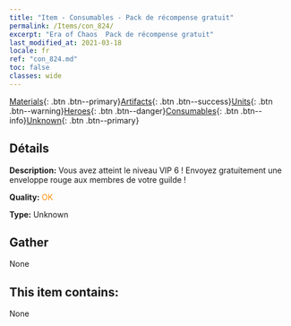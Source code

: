 ```yaml
---
title: "Item - Consumables - Pack de récompense gratuit"
permalink: /Items/con_824/
excerpt: "Era of Chaos  Pack de récompense gratuit"
last_modified_at: 2021-03-18
locale: fr
ref: "con_824.md"
toc: false
classes: wide
---
```

 [Materials](/fr/Items/){: .btn .btn--primary}[Artifacts](/fr/Items/Artifacts/){: .btn .btn--success}[Units](/fr/Items/Units/){: .btn .btn--warning}[Heroes](/fr/Items/Heroes/){: .btn .btn--danger}[Consumables](/fr/Items/Consumables/){: .btn .btn--info}[Unknown](/fr/Items/Unknown/){: .btn .btn--primary}

## Détails
 **Description:** Vous avez atteint le niveau VIP 6 ! Envoyez gratuitement une enveloppe rouge aux membres de votre guilde !

 **Quality:** <span style="color: #FF8C00">OK</span>

 **Type:** Unknown

## Gather

  None

## This item contains:

  None

